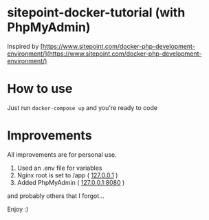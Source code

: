 # sitepoint-docker-tutorial (with PhpMyAdmin)
Inspired by [https://www.sitepoint.com/docker-php-development-environment/](https://www.sitepoint.com/docker-php-development-environment/)

# How to use
Just run ```docker-compose up``` and you're ready to code

# Improvements
All improvements are for personal use.
1. Used an .env file for variables
2. Nginx root is set to /app ( [127.0.0.1](127.0.0.1) )
3. Added PhpMyAdmin ( [127.0.0.1:8080](127.0.0.1:8080) )

and probably others that I forgot...

Enjoy :)
